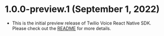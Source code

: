 1.0.0-preview.1 (September 1, 2022)
=================================

- This is the initial preview release of Twilio Voice React Native SDK. Please check out the [README](README.md) for more details.
